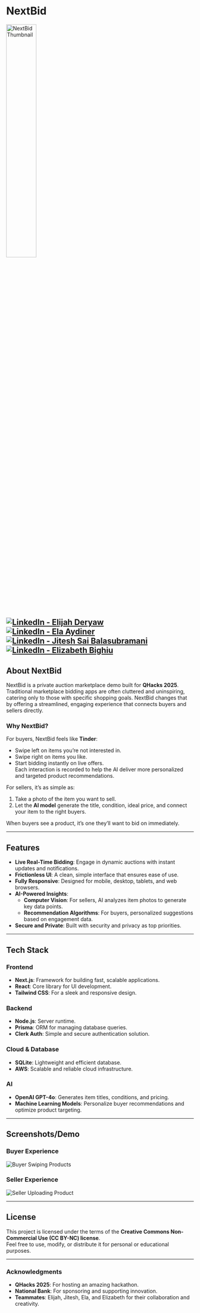# **NextBid**

<img src="https://i.imgur.com/4YILXXR.png" alt="NextBid Thumbnail" width="40%">


[![LinkedIn - Elijah Deryaw](https://img.shields.io/badge/LinkedIn-Elijah_Deryaw-blue?style=flat-square&logo=linkedin)](https://www.linkedin.com/in/elijahderyaw)
[![LinkedIn - Ela Aydiner](https://img.shields.io/badge/LinkedIn-Ela_Aydiner-blue?style=flat-square&logo=linkedin)](https://www.linkedin.com/in/ela-aydiner-31247422b/)
[![LinkedIn - Jitesh Sai Balasubramani](https://img.shields.io/badge/LinkedIn-Jitesh_Sai_Balasubramani-blue?style=flat-square&logo=linkedin)](https://www.linkedin.com/in/jitesh-balasubramani/)
[![LinkedIn - Elizabeth Bighiu](https://img.shields.io/badge/LinkedIn-Elizabeth_Bighiu-blue?style=flat-square&logo=linkedin)](https://www.linkedin.com/in/elizabethbighiu/)
---

## **About NextBid**

NextBid is a private auction marketplace demo built for **QHacks 2025**.  
Traditional marketplace bidding apps are often cluttered and uninspiring, catering only to those with specific shopping goals. NextBid changes that by offering a streamlined, engaging experience that connects buyers and sellers directly.

### **Why NextBid?**
For buyers, NextBid feels like **Tinder**:  
- Swipe left on items you’re not interested in.  
- Swipe right on items you like.  
- Start bidding instantly on live offers.  
Each interaction is recorded to help the AI deliver more personalized and targeted product recommendations.

For sellers, it’s as simple as:  
1. Take a photo of the item you want to sell.  
2. Let the **AI model** generate the title, condition, ideal price, and connect your item to the right buyers.  

When buyers see a product, it’s one they’ll want to bid on immediately.

---

## **Features**

- **Live Real-Time Bidding**: Engage in dynamic auctions with instant updates and notifications.  
- **Frictionless UI**: A clean, simple interface that ensures ease of use.  
- **Fully Responsive**: Designed for mobile, desktop, tablets, and web browsers.  
- **AI-Powered Insights**:  
  - **Computer Vision**: For sellers, AI analyzes item photos to generate key data points.  
  - **Recommendation Algorithms**: For buyers, personalized suggestions based on engagement data.  
- **Secure and Private**: Built with security and privacy as top priorities.

---

## **Tech Stack**

### **Frontend**
- **Next.js**: Framework for building fast, scalable applications.  
- **React**: Core library for UI development.  
- **Tailwind CSS**: For a sleek and responsive design.  

### **Backend**
- **Node.js**: Server runtime.  
- **Prisma**: ORM for managing database queries.  
- **Clerk Auth**: Simple and secure authentication solution.  

### **Cloud & Database**
- **SQLite**: Lightweight and efficient database.  
- **AWS**: Scalable and reliable cloud infrastructure.  

### **AI**
- **OpenAI GPT-4o**: Generates item titles, conditions, and pricing.  
- **Machine Learning Models**: Personalize buyer recommendations and optimize product targeting.  

---

## **Screenshots/Demo**

### Buyer Experience
![Buyer Swiping Products](https://i.imgur.com/wabEumS.png)  

### Seller Experience
![Seller Uploading Product](https://i.imgur.com/iYXLBj8.png)  

---

## **License**

This project is licensed under the terms of the **Creative Commons Non-Commercial Use (CC BY-NC) license**.  
Feel free to use, modify, or distribute it for personal or educational purposes.

---

### **Acknowledgments**

- **QHacks 2025**: For hosting an amazing hackathon.  
- **National Bank**: For sponsoring and supporting innovation.  
- **Teammates**: Elijah, Jitesh, Ela, and Elizabeth for their collaboration and creativity.

